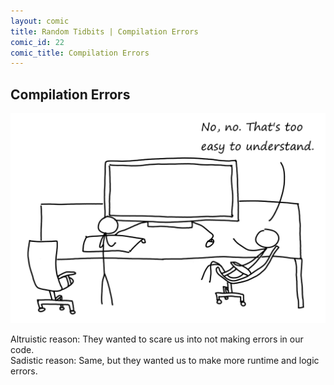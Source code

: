 ```yaml
---
layout: comic
title: Random Tidbits | Compilation Errors
comic_id: 22
comic_title: Compilation Errors
---
```


## Compilation Errors

<img id="img22" class="img-fluid" src="/assets/images/22.png">

Altruistic reason: They wanted to scare us into not making errors in our code.<br>Sadistic reason: Same, but they wanted us to make more runtime and logic errors.
